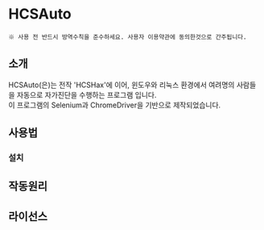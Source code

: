 # HCSAuto
```
※ 사용 전 반드시 방역수칙을 준수하세요. 사용자 이용약관에 동의한것으로 간주됩니다.
```
## 소개
HCSAuto(은)는 전작 'HCSHax'에 이어, 윈도우와 리눅스 환경에서 여려명의 사람들을 자동으로 자가진단을 수행하는 프로그램 입니다.<br/>
이 프로그램의 Selenium과 ChromeDriver을 기반으로 제작되었습니다.

## 사용법
### 설치


## 작동원리

## 라이선스

